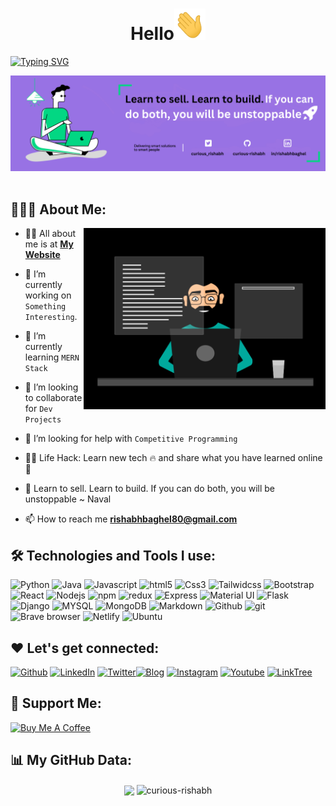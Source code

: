 <h1 align="center">Hello<img src="https://raw.githubusercontent.com/ABSphreak/ABSphreak/master/gifs/Hi.gif" width="50px" height="50px"></h1>

[![Typing SVG](https://readme-typing-svg.herokuapp.com?color=%2336BCF7&lines=This+is+Curious+Rishabh)](https://git.io/typing-svg)


<div align="center">
  <img src ="./banner.png" />

</div>

 <br/>

## 👨🏻‍💻 About Me:

<img  src="./thoughtworks-gif_dribbble.gif" height="290px" align="right" />

- 🙋‍♂️ All about me is at **[My Website](https://curious-rishabh.tech)**

- 🔭 I’m currently working on `Something Interesting`.

- 🌱 I’m currently learning `MERN Stack`

- 👯 I’m looking to collaborate for `Dev Projects`

- 🤔 I’m looking for help with `Competitive Programming`

- 👨‍💻 Life Hack: Learn new tech :fire: and share what you have learned online :tada:

- 💬 Learn to sell. Learn to build. If you can do both, you will be unstoppable ~ Naval


- 📫 How to reach me **rishabhbaghel80@gmail.com**


## 🛠️ Technologies and Tools I use:

<p>
<img alt="Python" src="https://img.shields.io/badge/Python-14354C?style=for-the-badge&logo=python&logoColor=white" height="25px"/>
<img alt="Java" src="https://img.shields.io/badge/Java-ED8B00?style=for-the-badge&logo=openjdk&logoColor=white" height="25px"/>
<img alt="Javascript" src="https://img.shields.io/badge/JavaScript-323330?style=for-the-badge&logo=javascript&logoColor=F7DF1E"  height="25px"/>
<img alt="html5" src="https://img.shields.io/badge/HTML5-E34F26?style=for-the-badge&logo=html5&logoColor=white" height="25px"/>
<img alt="Css3" src="https://img.shields.io/badge/CSS3-1572B6?style=for-the-badge&logo=css3&logoColor=white" height="25px"/>
<img alt="Tailwidcss" src="https://img.shields.io/badge/Tailwind_CSS-38B2AC?style=for-the-badge&logo=tailwind-css&logoColor=white" height="25px"/>
<img alt="Bootstrap" src="https://img.shields.io/badge/Bootstrap-563D7C?style=for-the-badge&logo=bootstrap&logoColor=white" height="25px"/>
<img alt="React" src="https://img.shields.io/badge/React-20232A?style=for-the-badge&logo=react&logoColor=61DAFB" height="25px"/>
<img alt="Nodejs" src="https://img.shields.io/badge/-Nodejs-43853d?style=flat-square&logo=Node.js&logoColor=white"  height="25px"/>
<img alt="npm" src="https://img.shields.io/badge/NPM-%23000000.svg?style=for-the-badge&logo=npm&logoColor=white" height="25px"/>
<img alt="redux" src="https://img.shields.io/badge/-Redux-764ABC?style=flat-square&logo=redux&logoColor=white" height="25px"/>
 <img alt="Express" src="https://img.shields.io/badge/express.js-%23404d59.svg?style=for-the-badge&logo=express&logoColor=%2361DAFB" height="25px"/>
<img alt="Material UI" src="https://img.shields.io/badge/Material--UI-0081CB?style=for-the-badge&logo=material-ui&logoColor=white" height="25px"/>
<img alt="Flask" src="https://img.shields.io/badge/Flask-000000?style=for-the-badge&logo=flask&logoColor=white" height="25px"/>
<img alt="Django" src="https://img.shields.io/badge/Django-092E20?style=for-the-badge&logo=django&logoColor=white" height="25px"/>
<img alt="MYSQL" src="https://img.shields.io/badge/MySQL-00000F?style=for-the-badge&logo=mysql&logoColor=white"  height="25px"/>
<img alt="MongoDB" src="https://img.shields.io/badge/-MongoDB-13aa52?style=flat-square&logo=mongodb&logoColor=white"  height="25px"/>
<img alt="Markdown" src="https://img.shields.io/badge/Markdown-000000?style=for-the-badge&logo=markdown&logoColor=white"  height="25px"/>
<img alt="Github" src="https://img.shields.io/badge/GitHub-100000?style=for-the-badge&logo=github&logoColor=white" height="25px"/>
<img alt="git" src="https://img.shields.io/badge/-Git-F05032?style=flat-square&logo=git&logoColor=white" height="25px"/>
<img alt="Brave browser" src="https://img.shields.io/badge/-Brave_Browser-FB542B?style=flat-square&logo=brave&logoColor=white" height="25px"/>
 <img alt="Netlify" src="https://img.shields.io/badge/Netlify-00C7B7?style=for-the-badge&logo=netlify&logoColor=white" height="25px"/>
 <img alt="Ubuntu" src="https://img.shields.io/badge/Ubuntu-E95420?style=for-the-badge&logo=ubuntu&logoColor=white" height="25px"/>
</p>

## ❤️ Let's get connected:

<p><a href="https://curious-rishabh.tech" target="_blank"><img alt="Github" src="https://img.shields.io/badge/Portfolio-9146FF.svg?&style=for-the-badge&logo=appveyor&logoColor=white" height="30px" /></a>
<a href="https://www.linkedin.com/in/rishabhbaghel/" target="_blank"><img alt="LinkedIn" src="https://img.shields.io/badge/linkedin-%230077B5.svg?&style=for-the-badge&logo=linkedin&logoColor=white"  height="30px"/></a> <a href="https://twitter.com/curious_rishabh" target="_blank"><img alt="Twitter" src="https://img.shields.io/badge/twitter-%231DA1F2.svg?&style=for-the-badge&logo=twitter&logoColor=white"  height="30px"/></a><a href="https://curiousrishabh.notion.site/RB-Blog-Dashboard-91ff6f335e0c468ab62222a4114dc820" target="_blank"><img alt="Blog" src="https://img.shields.io/badge/Blog-0A0A0A?style=for-the-badge&logo=dev.to&logoColor=white"  height="30px"/></a> <a href="https://www.instagram.com/explorer.rishabh" target="_blank"><img alt="Instagram" src="https://img.shields.io/badge/Instagram-E4405F?style=for-the-badge&logo=instagram&logoColor=white"  height="30px"/></a>
<a href="https://www.youtube.com/@RishabhBaghel" target="_blank"><img alt="Youtube" src="	https://img.shields.io/badge/YouTube-FF0000?style=for-the-badge&logo=youtube&logoColor=white" height="30px"/></a>
<a href="https://linktr.ee/rishabhbaghel" target="_blank"><img alt="LinkTree" src="https://img.shields.io/badge/linktree-39E09B?style=for-the-badge&logo=linktree&logoColor=white" height="30px"/></a>
</p>

## 🤝 Support Me:

<a href="https://www.buymeacoffee.com/rishabhbaghel" target="_blank"><img src="https://cdn.buymeacoffee.com/buttons/v2/default-violet.png" alt="Buy Me A Coffee" height="60px" width="200px"></a>

## 📊 My GitHub Data:

<div align="center">
  <img align="center" src="https://github-readme-stats.anuraghazra1.vercel.app/api?username=curious-rishabh&show_icons=true" />
  <img align="center" src="https://github-readme-streak-stats.herokuapp.com/?user=curious-rishabh&" alt="curious-rishabh" />
</div>
